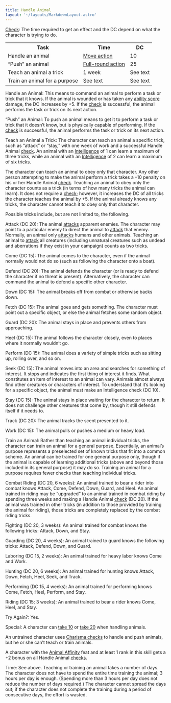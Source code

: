 ```yaml
---
title: Handle Animal
layout: '~/layouts/MarkdownLayout.astro'
---
```

[Check](/modern.d20.srd/skills/skill.basics): The time required to
get an effect and the DC depend on what the character is trying to do.


<table> <tr><th>Task</th> <th>Time</th> <th>DC</th> </tr> <tr><td> Handle an animal</td><td> <a href="/modern.d20.srd/combat/move.actions">Move action</a></td> <td> 10 </td></tr> <tr class="shaded"><td> “Push” an animal</td><td> <a href="/modern.d20.srd/combat/full.round.actions">Full-round action</a></td> <td> 25 </td></tr> <tr><td> Teach an animal a trick</td><td> 1 week</td><td> See text </td></tr> <tr class="shaded"><td> Train an animal for a purpose</td><td> See text</td><td> See text </td></tr> </table>



Handle an Animal: This means to command an animal to perform a task or trick
that it knows. If the animal is wounded or has taken any [ability score](/modern.d20.srd/basics/ability.scores) damage, the DC increases by +5.
If the [check](/modern.d20.srd/skills/skill.basics) is successful,
the animal performs the task or trick on its next action.

“Push” an Animal: To push an animal means to get it to perform a task or trick
that it doesn’t know, but is physically capable of performing. If the
[check](/modern.d20.srd/skills/skill.basics) is successful, the
animal performs the task or trick on its next action.

Teach an Animal a Trick: The character can teach an animal a specific trick,
such as “attack” or “stay,” with one week of work and a successful Handle
Animal [check](/modern.d20.srd/skills/skill.basics). An animal with
an [Intelligence](/modern.d20.srd/basics/ability.scores) of 1 can learn a
maximum of three tricks, while an animal with an
[Intelligence](/modern.d20.srd/basics/ability.scores) of 2 can learn a maximum
of six tricks.

The character can teach an animal to obey only that character. Any other
person attempting to make the animal perform a trick takes a –10 penalty on
his or her Handle Animal
[check](/modern.d20.srd/skills/skill.basics). Teaching an animal to
obey only the character counts as a trick (in terms of how many tricks the
animal can learn). It does not require a
[check](/modern.d20.srd/skills/skill.basics); however, it increases
the DC of all tricks the character teaches the animal by +5. If the animal
already knows any tricks, the character cannot teach it to obey only that
character.

Possible tricks include, but are not limited to, the following.

Attack (DC 20): The animal [attacks](/modern.d20.srd/combat/attack.roll)
apparent enemies. The character may point to a particular enemy to direct the
animal to [attack](/modern.d20.srd/combat/attack.roll) that enemy. Normally,
an animal only [attacks](/modern.d20.srd/combat/attack.roll) humans and other
animals. Teaching an animal to [attack](/modern.d20.srd/combat/attack.roll)
all creatures (including unnatural creatures such as undead and aberrations if
they exist in your campaign) counts as two tricks.

Come (DC 15): The animal comes to the character, even if the animal normally
would not do so (such as following the character onto a boat).

Defend (DC 20): The animal defends the character (or is ready to defend the
character if no threat is present). Alternatively, the character can command
the animal to defend a specific other character.

Down (DC 15): The animal breaks off from combat or otherwise backs down.

Fetch (DC 15): The animal goes and gets something. The character must point
out a specific object, or else the animal fetches some random object.

Guard (DC 20): The animal stays in place and prevents others from approaching.

Heel (DC 15): The animal follows the character closely, even to places where
it normally wouldn’t go.

Perform (DC 15): The animal does a variety of simple tricks such as sitting
up, rolling over, and so on.

Seek (DC 15): The animal moves into an area and searches for something of
interest. It stops and indicates the first thing of interest it finds. What
constitutes an item of interest to an animal can vary. Animals almost always
find other creatures or characters of interest. To understand that it’s
looking for a specific object, the animal must make an Intelligence check (DC
10).

Stay (DC 15): The animal stays in place waiting for the character to return.
It does not challenge other creatures that come by, though it still defends
itself if it needs to.

Track (DC 20): The animal tracks the scent presented to it.

Work (DC 15): The animal pulls or pushes a medium or heavy load.

Train an Animal: Rather than teaching an animal individual tricks, the
character can train an animal for a general purpose. Essentially, an animal’s
purpose represents a preselected set of known tricks that fit into a common
scheme. An animal can be trained for one general purpose only, though if the
animal is capable of learning additional tricks (above and beyond those
included in its general purpose) it may do so. Training an animal for a
purpose requires fewer checks than teaching individual tricks.

Combat Riding (DC 20, 6 weeks): An animal trained to bear a rider into combat
knows Attack, Come, Defend, Down, Guard, and Heel. An animal trained in riding
may be “upgraded” to an animal trained in combat riding by spending three
weeks and making a Handle Animal
[check](/modern.d20.srd/skills/skill.basics) (DC 20). If the animal
was trained in other tricks (in addition to those provided by training the
animal for riding), those tricks are completely replaced by the combat riding
tricks.

Fighting (DC 20, 3 weeks): An animal trained for combat knows the following
tricks: Attack, Down, and Stay.

Guarding (DC 20, 4 weeks): An animal trained to guard knows the following
tricks: Attack, Defend, Down, and Guard.

Laboring (DC 15, 2 weeks): An animal trained for heavy labor knows Come and
Work.

Hunting (DC 20, 6 weeks): An animal trained for hunting knows Attack, Down,
Fetch, Heel, Seek, and Track.

Performing (DC 15, 4 weeks): An animal trained for performing knows Come,
Fetch, Heel, Perform, and Stay.

Riding (DC 15; 3 weeks): An animal trained to bear a rider knows Come, Heel,
and Stay.

Try Again?: Yes.

Special: A character can [take 10](/modern.d20.srd/skills/skill.basics) or [take 20](/modern.d20.srd/skills/skill.basics) when handling animals.

An untrained character uses [Charisma checks](/modern.d20.srd/skills/skill.basics) to handle and push animals, but
he or she can’t teach or train animals.

A character with the [Animal Affinity](/modern.d20.srd/feats/animal.affinity)
feat and at least 1 rank in this skill gets a +2 bonus on all Handle Animal
[checks](/modern.d20.srd/skills/skill.basics).

Time: See above. Teaching or training an animal takes a number of days. The
character does not have to spend the entire time training the animal; 3 hours
per day is enough. (Spending more than 3 hours per day does not reduce the
number of days required.) The character cannot spread the days out; if the
character does not complete the training during a period of consecutive days,
the effort is wasted.

